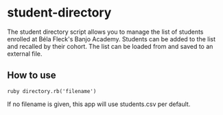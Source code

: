 # student-directory #

The student directory script allows you to manage the list of students enrolled at Béla Fleck's Banjo Academy.
Students can be added to the list and recalled by their cohort.
The list can be loaded from and saved to an external file.

## How to use ##

```shell
ruby directory.rb('filename')
```

If no filename is given, this app will use students.csv per default.
